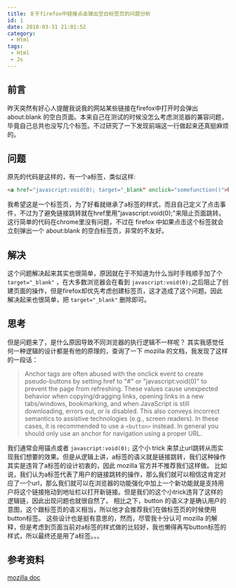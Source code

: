 ```yaml
---
title: 关于firefox中链接点击弹出空白标签页的问题分析
id: 1
date: 2018-03-31 21:01:52
category:
 - Html
tags:
 - Html
 - Js
---
```


## 前言

昨天突然有好心人提醒我说我的网站某些链接在firefox中打开时会弹出 about:blank 的空白页面。本来自己在测试的时候没怎么考虑浏览器的兼容问题，毕竟自己总共也没写几个标签。不过研究了一下发现前端这一行做起来还真挺麻烦的。

## 问题
原先的代码是这样的，有一个a标签，类似这样:
```html
<a href="javascript:void(0); target="_blank" onclick="somefunction()">haha</a>
```
我希望这是一个标签页，为了好看就继承了a标签的样式，而且自己定义了点击事件，不过为了避免链接跳转就在href里用"javascript:void(0);"来阻止页面跳转。
这行简单的代码在chrome里没有问题，不过在 firefox 中如果点击这个标签就会立刻弹出一个 about:blank 的空白标签页，非常的不友好。

## 解决
这个问题解决起来其实也很简单，原因就在于不知道为什么当时手贱顺手加了个 `target="_blank"` ，在大多数浏览器会在看到 `javascript:void(0);`之后阻止了创建页面的操作，但是firefox却优先考虑创建标签页，这才造成了这个问题。因此解决起来也很简单，把 `target="_blank"` 删除即可。

## 思考
但是问题来了，是什么原因导致不同浏览器的执行逻辑不一样呢？
其实我感觉任何一种逻辑的设计都是有他的原理的，查询了一下 mozilla 的文档，我发现了这样的一段话：

> Anchor tags are often abused with the onclick event to create pseudo-buttons by setting href to "#" or "javascript:void(0)" to prevent the page from refreshing. These values cause unexpected behavior when copying/dragging links, opening links in a new tabs/windows, bookmarking, and when JavaScript is still downloading, errors out, or is disabled. This also conveys incorrect semantics to assistive technologies (e.g., screen readers). In these cases, it is recommended to use a `<button>` instead. In general you should only use an anchor for navigation using a proper URL. 

我们通常会用锚点或者 `javascript:void(0);` 这个小 trick 来禁止url跳转从而实现我们想要的效果。但是从逻辑上讲，a标签的语义就是链接跳转，我们这种操作其实是违背了a标签的设计初衷的，因此 mozilla 官方并不推荐我们这样做。
比如说，我们认为a标签代表了用户的链接跳转的操作，那么我们就可以相信这肯定对应了一个url，那么我们就可以在浏览器的功能强化中加上一个新功能就是支持用户将这个链接拖动到地址栏以打开新链接。但是我们的这个小trick违背了这样的逻辑链，因此出现问题也就很自然了。
相比之下，button 的语义才是确认用户的意图，这个跟标签页的语义相当，所以他才会推荐我们在做标签页的时候使用button标签。
这些设计也是挺有意思的，然而，尽管我十分认可 mozilla 的解释，但是考虑到页面当前对a标签的样式做的比较好，我也懒得再写button标签的样式，所以最终还是用了a标签。。。

## 参考资料
[mozilla doc](https://developer.mozilla.org/en-US/docs/Web/HTML/Element/a#Notes)